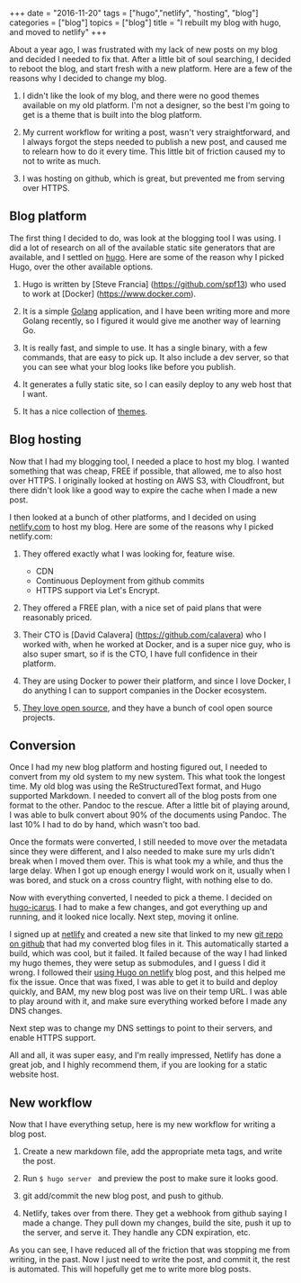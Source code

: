 +++
date = "2016-11-20"
tags = ["hugo","netlify", "hosting", "blog"]
categories = ["blog"]
topics = ["blog"]
title = "I rebuilt my blog with hugo, and moved to netlify"
+++

About a year ago, I was frustrated with my lack of new posts on my blog and decided I needed to fix that. After a little bit of soul searching, I decided to reboot the blog, and start fresh with a new platform. Here are a few of the reasons why I decided to change my blog.

1. I didn't like the look of my blog, and there were no good themes available on my old platform. I'm not a designer, so the best I'm going to get is a theme that is built into the blog platform.

2. My current workflow for writing a post, wasn't very straightforward, and I always forgot the steps needed to publish a new post, and caused me to relearn how to do it every time. This little bit of friction caused my to not to write as much.

3. I was hosting on github, which is great, but prevented me from serving over HTTPS.

## Blog platform

The first thing I decided to do, was look at the blogging tool I was using. I did a lot of research on all of the available static site generators that are available, and I settled on [hugo](https://gohugo.io). Here are some of the reason why I picked Hugo, over the other available options.

1. Hugo is written by [Steve Francia] (https://github.com/spf13) who used to work at [Docker] (https://www.docker.com).

2. It is a simple [Golang](https://golang.org/) application, and I have been writing more and more Golang recently, so I figured it would give me another way of learning Go.

3. It is really fast, and simple to use. It has a single binary, with a few commands, that are easy to pick up. It also include a dev server, so that you can see what your blog looks like before you publish.

4. It generates a fully static site, so I can easily deploy to any web host that I want.

5. It has a nice collection of [themes](http://themes.gohugo.io/).

## Blog hosting

Now that I had my blogging tool, I needed a place to host my blog. I wanted something that was cheap, FREE if possible, that allowed, me to also host over HTTPS. I originally looked at hosting on AWS S3, with Cloudfront, but there didn't look like a good way to expire the cache when I made a new post.

I then looked at a bunch of other platforms, and I decided on using [netlify.com](https://www.netlify,com) to host my blog. Here are some of the reasons why I picked netlify.com:

1. They offered exactly what I was looking for, feature wise.
    - CDN
    - Continuous Deployment from github commits
    - HTTPS support via Let's Encrypt.

2. They offered a FREE plan, with a nice set of paid plans that were reasonably priced.

3. Their CTO is [David Calavera] (https://github.com/calavera) who I worked with, when he worked at Docker, and is a super nice guy, who is also super smart, so if is the CTO, I have full confidence in their platform.

4. They are using Docker to power their platform, and since I love Docker, I do anything I can to support companies in the Docker ecosystem.

5. [They love open source](https://www.netlify.com/open-source/), and they have a bunch of cool open source projects.

## Conversion
Once I had my new blog platform and hosting figured out, I needed to convert from my old system to my new system. This what took the longest time. My old blog was using the ReStructuredText format, and Hugo supported Markdown. I needed to convert all of the blog posts from one format to the other. Pandoc to the rescue. After a little bit of playing around, I was able to bulk convert about 90% of the documents using Pandoc. The last 10% I had to do by hand, which wasn't too bad.

Once the formats were converted, I still needed to move over the metadata since they were different, and I also needed to make sure my urls didn't break when I moved them over. This is what took my a while, and thus the large delay. When I got up enough energy I would work on it, usually when I was bored, and stuck on a cross country flight, with nothing else to do.

Now with everything converted, I needed to pick a theme. I decided on [hugo-icarus](https://github.com/digitalcraftsman/hugo-icarus-theme). I had to make a few changes, and got everything up and running, and it looked nice locally. Next step, moving it online.

I signed up at [netlify](https://www.netlify,com) and created a new site that linked to my new [git repo on github](https://github.com/kencochrane/kencochrane.net) that had my converted blog files in it. This automatically started a build, which was cool, but it failed. It failed because of the way I had linked my hugo themes, they were setup as submodules, and I guess I did it wrong. I followed their [using Hugo on netlify](https://www-redirects.netlify.com/blog/2015/10/06/a-step-by-step-guide-hugo-on-netlify) blog post, and this helped me fix the issue. Once that was fixed, I was able to get it to build and deploy quickly, and BAM, my new blog post was live on their temp URL. I was able to play around with it, and make sure everything worked before I made any DNS changes.

Next step was to change my DNS settings to point to their servers, and enable HTTPS support.

All and all, it was super easy, and I'm really impressed, Netlify has done a great job, and I highly recommend them, if you are looking for a static website host.

## New workflow
Now that I have everything setup, here is my new workflow for writing a blog post.

1. Create a new markdown file, add the appropriate meta tags, and write the post.

2. Run ```$ hugo server ``` and preview the post to make sure it looks good.

3. git add/commit the new blog post, and push to github.

4. Netlify, takes over from there. They get a webhook from github saying I made a change. They pull down my changes, build the site, push it up to the server, and serve it. They handle any CDN expiration, etc.

As you can see, I have reduced all of the friction that was stopping me from writing, in the past. Now I just need to write the post, and commit it, the rest is automated. This will hopefully get me to write more blog posts.
